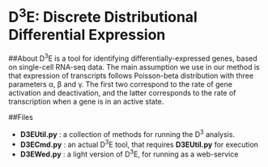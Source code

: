 # D<sup>3</sup>E: Discrete Distributional Differential Expression

##About
D<sup>3</sup>E is a tool for identifying differentially-expressed genes, based on single-cell RNA-seq data. The main assumption we use in our method is that expression of transcripts follows Poisson-beta distribution with three parameters &alpha;, &beta; and &gamma;. The first two correspond to the rate of gene activation and deactivation, and the latter corresponds to the rate of transcription when a gene is in an active state.

##Files
- **D3EUtil.py** : a collection of methods for running the D<sup>3</sup> analysis.
- **D3ECmd.py** : an actual D<sup>3</sup>E tool, that requires **D3EUtil.py** for execution
- **D3EWed.py** : a light version of D<sup>3</sup>E, for running as a web-service